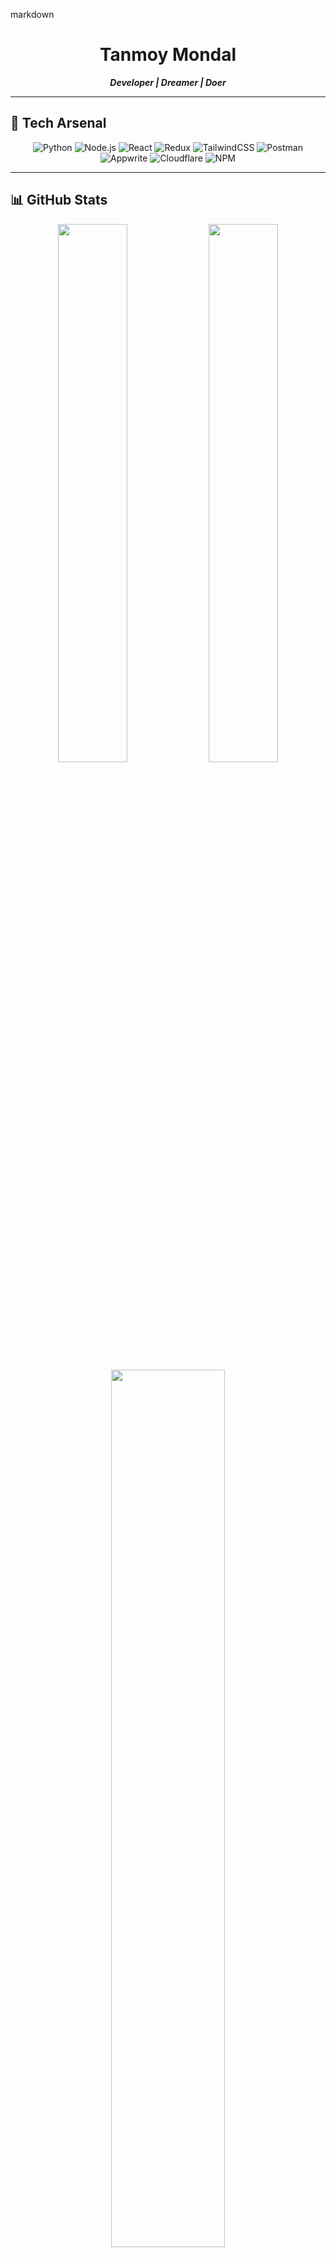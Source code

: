 markdown
<div align="center">

# Tanmoy Mondal

**_Developer | Dreamer | Doer_**

</div>

---

## 🚀 Tech Arsenal

<div align="center">

![Python](https://img.shields.io/badge/Python-181717?style=for-the-badge&logo=python&logoColor=yellow)
![Node.js](https://img.shields.io/badge/Node.js-181717?style=for-the-badge&logo=node.js&logoColor=green)
![React](https://img.shields.io/badge/React-181717?style=for-the-badge&logo=react&logoColor=61DAFB)
![Redux](https://img.shields.io/badge/Redux-181717?style=for-the-badge&logo=redux&logoColor=purple)
![TailwindCSS](https://img.shields.io/badge/TailwindCSS-181717?style=for-the-badge&logo=tailwindcss&logoColor=38BDF8)
![Postman](https://img.shields.io/badge/Postman-181717?style=for-the-badge&logo=postman&logoColor=orange)
![Appwrite](https://img.shields.io/badge/Appwrite-181717?style=for-the-badge&logo=appwrite&logoColor=pink)
![Cloudflare](https://img.shields.io/badge/Cloudflare-181717?style=for-the-badge&logo=cloudflare&logoColor=orange)
![NPM](https://img.shields.io/badge/NPM-181717?style=for-the-badge&logo=npm&logoColor=red)

</div>

---

## 📊 GitHub Stats

<div align="center">

<img src="https://github-readme-stats.vercel.app/api?username=Tanmoy-Mondal-07&show_icons=true&theme=tokyonight&hide_title=false&hide_border=true" width="47%" />
<img src="https://github-readme-streak-stats.herokuapp.com?user=Tanmoy-Mondal-07&theme=tokyonight&hide_border=true" width="47%" />

</div>

<div align="center">

<img src="https://github-readme-stats.vercel.app/api/top-langs/?username=Tanmoy-Mondal-07&layout=compact&theme=tokyonight&hide_border=true" width="60%" />

</div>

---

## 👩‍💼 About Me

- 🌟 Full Stack Developer in making.
- 🌐 Exploring Cloud technologies (Appwrite + Cloudflare).
- 📉 Currently leveling up JavaScript and React ecosystems.
- 🔗 Always learning, always building.

---

## 💬 Let's Connect

<div align="center">

[![GitHub](https://img.shields.io/badge/GitHub-181717?style=for-the-badge&logo=github&logoColor=white)](https://github.com/Tanmoy-Mondal-07)
[![LinkedIn](https://img.shields.io/badge/LinkedIn-181717?style=for-the-badge&logo=linkedin&logoColor=0A66C2)](https://linkedin.com/in/yourprofile)

</div>

---

<div align="center">

> "Turning ideas into reality, one commit at a time."

</div>

